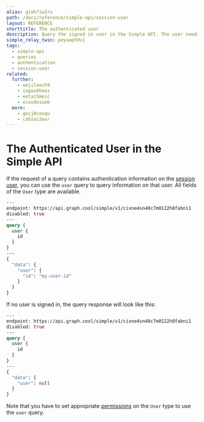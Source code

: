 ```yaml
---
alias: gieh7iw2ru
path: /docs/reference/simple-api/session-user
layout: REFERENCE
shorttitle: The authenticated user
description: Query the signed in user in the Simple API. The user needs to be registered with an authentication provider like Auth0 in your GraphQL backend.
simple_relay_twin: peyaaph9vi
tags:
  - simple-api
  - queries
  - authentication
  - session-user
related:
  further:
    - wejileech9
    - iegoo0heez
    - eetai5meic
    - eixu9osueb
  more:
    - goij0cooqu
    - cahzai2eur
---
```


# The Authenticated User in the Simple API

If the request of a query contains authentication information on the [session user](!alias-geekae9gah#user-login), you can use the `user` query to query information on that user. All fields of the `User` type are available.

```graphql
---
endpoint: https://api.graph.cool/simple/v1/cixne4sn40c7m0122h8fabni1
disabled: true
---
query {
  user {
    id
  }
}
---
{
  "data": {
    "user": {
      "id": "my-user-id"
    }
  }
}
```

If no user is signed in, the query response will look like this:

```graphql
---
endpoint: https://api.graph.cool/simple/v1/cixne4sn40c7m0122h8fabni1
disabled: true
---
query {
  user {
    id
  }
}
---
{
  "data": {
    "user": null
  }
}
```

Note that you have to set appropriate [permissions](!alias-iegoo0heez) on the `User` type to use the `user` query.
